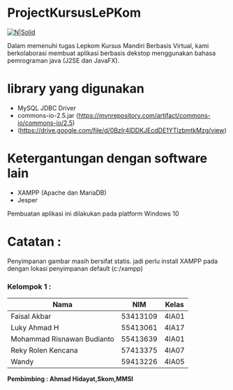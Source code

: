 # ProjectKursusLePKom

[![N|Solid](http://lepkom.gunadarma.ac.id//template/templateKecot/images/index_02.jpg)](vm.lepkom.gunadarma.ac.id/)

Dalam memenuhi tugas Lepkom Kursus Mandiri Berbasis Virtual, kami berkolaborasi membuat aplikasi berbasis dekstop menggunakan bahasa pemrograman java (J2SE dan JavaFX).

# library yang digunakan
  - MySQL JDBC Driver
  - commons-io-2.5.jar (https://mvnrepository.com/artifact/commons-io/commons-io/2.5)
  - (https://drive.google.com/file/d/0BzIr4IDDKJEcdDE1YTlzbmtkMzg/view)

# Ketergantungan dengan software lain
  - XAMPP (Apache dan MariaDB)
  - Jesper

Pembuatan aplikasi ini dilakukan pada platform Windows 10

# Catatan :
Penyimpanan gambar masih bersifat statis. jadi perlu install XAMPP pada dengan lokasi penyimpanan default (c:/xampp)

### Kelompok 1 :

| Nama | NIM | Kelas |
| ------ | ------ | ------ |
| Faisal Akbar | 53413109 | 4IA01 |
| Luky Ahmad H   | 55413061 | 4IA17 |
| Mohammad Risnawan Budianto | 55413639 | 4IA01 |
| Reky Rolen Kencana | 57413375 | 4IA07 |
| Wandy | 59413226 | 4IA05 |
**Pembimbing : Ahmad Hidayat,Skom,MMSI**
